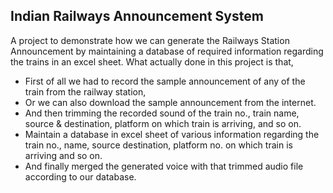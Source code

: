 ## Indian Railways Announcement System

A project to demonstrate how we can generate the Railways Station Announcement by maintaining a database of required information regarding the trains in an excel sheet.
What actually done in this project is that, 
* First of all we had to record the sample announcement of any of the train from the railway station, 
* Or we can also download the sample announcement from the internet. 
* And then trimming the recorded sound of the train no., train name, source & destination, platform on which train is arriving, and so on.
* Maintain a database in excel sheet of various information regarding the train no., name, source destination, platform no. on which train is arriving and so on.
* And finally merged the generated voice with that trimmed audio file according to our database.
